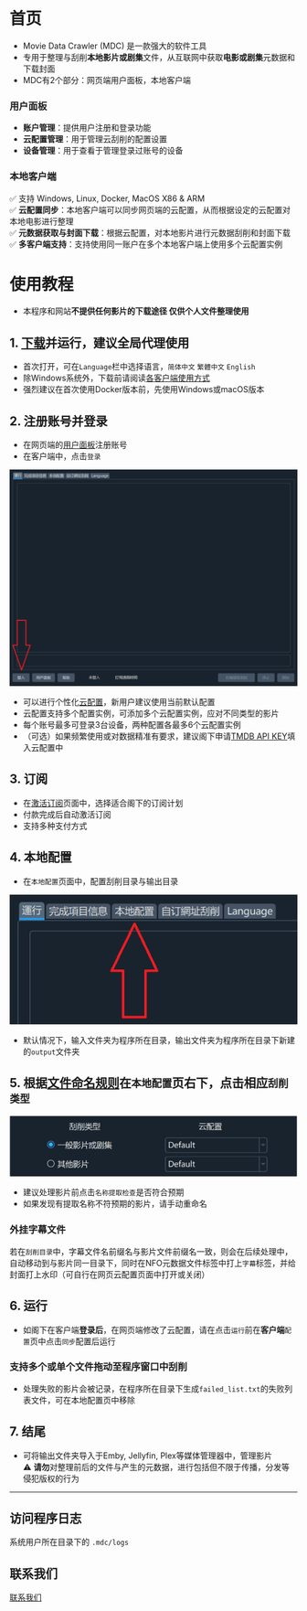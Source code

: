 # 首页
* Movie Data Crawler (MDC) 是一款强大的软件工具
* 专用于整理与刮削**本地影片或剧集**文件，从互联网中获取**电影或剧集**元数据和下载封面
* MDC有2个部分：网页端用户面板，本地客户端
### 用户面板
* **账户管理**：提供用户注册和登录功能
* **云配置管理**：用于管理云刮削的配置设置
* **设备管理**：用于查看于管理登录过账号的设备
### 本地客户端
✅ 支持 Windows, Linux, Docker, MacOS X86 & ARM  
✅ **云配置同步**：本地客户端可以同步网页端的云配置，从而根据设定的云配置对本地电影进行整理  
✅ **元数据获取与封面下载**：根据云配置，对本地影片进行元数据刮削和封面下载  
✅ **多客户端支持**：支持使用同一账户在多个本地客户端上使用多个云配置实例  

# 使用教程

* 本程序和网站**不提供任何影片的下载途径 仅供个人文件整理使用**

## 1. [下载](https://dl.mvdc.top)并运行，建议全局代理使用
* 首次打开，可在`Language`栏中选择语言，`简体中文` `繁體中文` `English`
* 除Windows系统外，下载前请阅读[各客户端使用方式](/chs/clients.html)
* 强烈建议在首次使用Docker版本前，先使用Windows或macOS版本

## 2. 注册账号并登录
* 在网页端的[用户面板](https://user.mvdc.top)注册账号
* 在客户端中，点击`登录`

![](/images/readme1.png)

* 可以进行个性化[云配置](https://user.mvdc.top/configuration/general)，新用户建议使用当前默认配置
* 云配置支持多个配置实例，可添加多个云配置实例，应对不同类型的影片
* 每个账号最多可登录3台设备，两种配置各最多6个云配置实例
* （可选）如果频繁使用或对数据精准有要求，建议阁下申请[TMDB API KEY](/chs/configuration.html#tmdb-api-key)填入云配置中

## 3. 订阅
* 在[激活订阅](https://user.mvdc.top/activation)页面中，选择适合阁下的订阅计划
* 付款完成后自动激活订阅
* 支持多种支付方式

## 4. 本地配置
* 在`本地配置`页面中，配置刮削目录与输出目录

![](/images/readme2.png)

* 默认情况下，输入文件夹为程序所在目录，输出文件夹为程序所在目录下新建的`output`文件夹

## 5. 根据[文件命名规则](/chs/naming.html)在`本地配置`页右下，点击相应`刮削类型`

![](/images/scraping_type.png)

* 建议处理影片前点击`名称提取检查`是否符合预期
* 如果发现有提取名称不符预期的影片，请手动重命名

### 外挂字幕文件
若在`刮削目录`中，字幕文件名前缀名与影片文件前缀名一致，则会在后续处理中，自动移动到与影片同一目录下，同时在NFO元数据文件标签中打上`字幕`标签，并给封面打上水印（可自行在网页云配置页面中打开或关闭）

## 6. 运行

* 如阁下在客户端**登录后**，在网页端修改了云配置，请在点击`运行`前在**客户端**`配置`页中点击`同步`配置后运行

### 支持多个或单个文件拖动至程序窗口中刮削

* 处理失败的影片会被记录，在程序所在目录下生成`failed_list.txt`的失败列表文件，可在本地配置页中移除

## 7. 结尾
* 可将输出文件夹导入于Emby, Jellyfin, Plex等媒体管理器中，管理影片  
⚠️ **请勿**对整理前后的文件与产生的元数据，进行包括但不限于传播，分发等侵犯版权的行为  

---


## 访问程序日志
系统用户所在目录下的 `.mdc/logs`

## 联系我们
[联系我们](/chs/contact.html)
